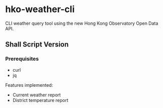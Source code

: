 # hko-weather-cli
CLI weather query tool using the new Hong Kong Observatory Open Data API.

## Shall Script Version
### Prerequisites
- curl
- jq

Features implemented:
- Current weather report
- District temperature report
